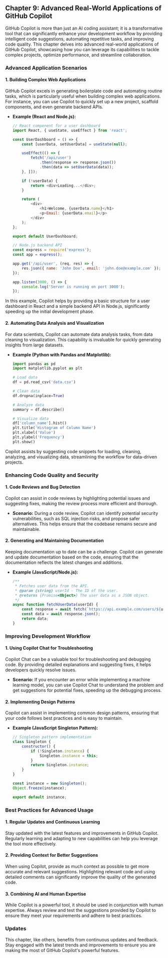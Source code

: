## Chapter 9: Advanced Real-World Applications of GitHub Copilot

GitHub Copilot is more than just an AI coding assistant; it is a transformative tool that can significantly enhance your development workflow by providing intelligent code suggestions, automating repetitive tasks, and improving code quality. This chapter delves into advanced real-world applications of GitHub Copilot, showcasing how you can leverage its capabilities to tackle complex projects, optimize performance, and streamline collaboration.

### Advanced Application Scenarios

#### 1. Building Complex Web Applications

GitHub Copilot excels in generating boilerplate code and automating routine tasks, which is particularly useful when building complex web applications. For instance, you can use Copilot to quickly set up a new project, scaffold components, and even generate backend APIs.

- **Example (React and Node.js):**
  ```javascript
  // React component for a user dashboard
  import React, { useState, useEffect } from 'react';

  const UserDashboard = () => {
      const [userData, setUserData] = useState(null);

      useEffect(() => {
          fetch('/api/user')
              .then(response => response.json())
              .then(data => setUserData(data));
      }, []);

      if (!userData) {
          return <div>Loading...</div>;
      }

      return (
          <div>
              <h1>Welcome, {userData.name}</h1>
              <p>Email: {userData.email}</p>
          </div>
      );
  };

  export default UserDashboard;

  // Node.js backend API
  const express = require('express');
  const app = express();

  app.get('/api/user', (req, res) => {
      res.json({ name: 'John Doe', email: 'john.doe@example.com' });
  });

  app.listen(3000, () => {
      console.log('Server is running on port 3000');
  });
  ```

In this example, Copilot helps by providing a basic structure for a user dashboard in React and a simple backend API in Node.js, significantly speeding up the initial development phase.

#### 2. Automating Data Analysis and Visualization

For data scientists, Copilot can automate data analysis tasks, from data cleaning to visualization. This capability is invaluable for quickly generating insights from large datasets.

- **Example (Python with Pandas and Matplotlib):**
  ```python
  import pandas as pd
  import matplotlib.pyplot as plt

  # Load data
  df = pd.read_csv('data.csv')

  # Clean data
  df.dropna(inplace=True)

  # Analyze data
  summary = df.describe()

  # Visualize data
  df['column_name'].hist()
  plt.title('Histogram of Column Name')
  plt.xlabel('Value')
  plt.ylabel('Frequency')
  plt.show()
  ```

Copilot assists by suggesting code snippets for loading, cleaning, analyzing, and visualizing data, streamlining the workflow for data-driven projects.

### Enhancing Code Quality and Security

#### 1. Code Reviews and Bug Detection

Copilot can assist in code reviews by highlighting potential issues and suggesting fixes, making the review process more efficient and thorough.

- **Scenario:**
  During a code review, Copilot can identify potential security vulnerabilities, such as SQL injection risks, and propose safer alternatives. This helps ensure that the codebase remains secure and maintainable.

#### 2. Generating and Maintaining Documentation

Keeping documentation up to date can be a challenge. Copilot can generate and update documentation based on the code, ensuring that the documentation reflects the latest changes and additions.

- **Example (JavaScript/Node.js):**
  ```javascript
  /**
   * Fetches user data from the API.
   * @param {string} userId - The ID of the user.
   * @returns {Promise<Object>} The user data as a JSON object.
   */
  async function fetchUserData(userId) {
      const response = await fetch(`https://api.example.com/users/${userId}`);
      const data = await response.json();
      return data;
  }
  ```

### Improving Development Workflow

#### 1. Using Copilot Chat for Troubleshooting

Copilot Chat can be a valuable tool for troubleshooting and debugging code. By providing detailed explanations and suggesting fixes, it helps developers quickly resolve issues.

- **Scenario:**
  If you encounter an error while implementing a machine learning model, you can use Copilot Chat to understand the problem and get suggestions for potential fixes, speeding up the debugging process.

#### 2. Implementing Design Patterns

Copilot can assist in implementing common design patterns, ensuring that your code follows best practices and is easy to maintain.

- **Example (JavaScript Singleton Pattern):**
  ```javascript
  // Singleton pattern implementation
  class Singleton {
      constructor() {
          if (!Singleton.instance) {
              Singleton.instance = this;
          }
          return Singleton.instance;
      }
  }

  const instance = new Singleton();
  Object.freeze(instance);

  export default instance;
  ```

### Best Practices for Advanced Usage

#### 1. Regular Updates and Continuous Learning

Stay updated with the latest features and improvements in GitHub Copilot. Regularly learning and adapting to new capabilities can help you leverage the tool more effectively.

#### 2. Providing Context for Better Suggestions

When using Copilot, provide as much context as possible to get more accurate and relevant suggestions. Highlighting relevant code and using detailed comments can significantly improve the quality of the generated code.

#### 3. Combining AI and Human Expertise

While Copilot is a powerful tool, it should be used in conjunction with human expertise. Always review and test the suggestions provided by Copilot to ensure they meet your requirements and adhere to best practices.

### Updates

This chapter, like others, benefits from continuous updates and feedback. Stay engaged with the latest trends and improvements to ensure you are making the most of GitHub Copilot's powerful features.
